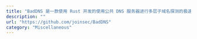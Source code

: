 ```yaml
---
title: "BadDNS 是一款使用 Rust 开发的使用公共 DNS 服务器进行多层子域名探测的极速工具"
description: ""
url: "https://github.com/joinsec/BadDNS"
category: "Miscellaneous"
---
```

